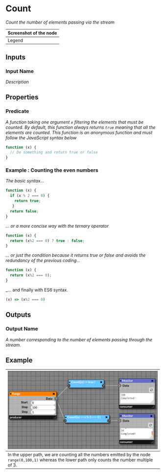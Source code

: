 # Count

_Count the number of elements passing via the stream_

| Screenshot of the node |
|------------------------|
|Legend|


## Inputs

### Input Name

_Description_

## Properties

### Predicate

_A function taking one argument `x` filtering the elements that must be counted._
_By default, this function always returns `true` meaning that all the elements are counted._
_This function is an anonymous function and must follow the JavaScript syntax below_

```javascript
function (x) {
  // Do something and return true or false
}
```

### Example : Counting the even numbers

_The basic syntax..._

```javascript
function (x) {
  if (x % 2 === 0) {
    return true;
   }
  return false;
}
```
_... or a more concise way with the ternary operator_

```javascript
function (x) {
  return (x%2 === 0) ? true : false;
}
```
_... or just the condition because it returns true or false and avoids the redundancy of the previous coding..._

```javascript
function (x) {
  return (x%2 === 0);
}
```

_... and finally with ES6 syntax. 

```javascript
(x) => (x%2 === 0)
```

## Outputs

### Output Name
_A number corresponding to the number of elements passing through the stream_.

## Example

| ![count.png](img/count_example.png) |
|-------------------------------------|
|In the upper path, we are counting all the numbers emitted by the node `range(0,100,1)` whereas the lower path only counts the number multiple of 3.|
